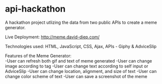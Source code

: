 # api-hackathon
A hackathon project utlizing the data from two public APIs to create a meme generator.  

Live Deployment: http://meme.david-diep.com/  

Technologies used: HTML, JavaScript, CSS, Ajax, APIs - Giphy & AdviceSlip

Features of the Meme Generator:  
-User can refresh both gif and text of meme generated
-User can change image according to tag
-User can change text according to self input or AdviceSlip
-User can change location, alignment, and size of text
-User can change color scheme of text
-User can save a screenshot of the meme

